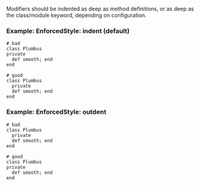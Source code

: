 Modifiers should be indented as deep as method definitions, or as deep
as the class/module keyword, depending on configuration.

### Example: EnforcedStyle: indent (default)
    # bad
    class Plumbus
    private
      def smooth; end
    end

    # good
    class Plumbus
      private
      def smooth; end
    end

### Example: EnforcedStyle: outdent
    # bad
    class Plumbus
      private
      def smooth; end
    end

    # good
    class Plumbus
    private
      def smooth; end
    end